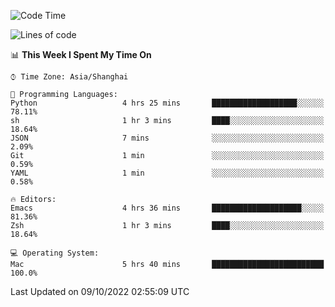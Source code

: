 <!--START_SECTION:waka-->
![Code Time](http://img.shields.io/badge/Code%20Time-899%20hrs%202%20mins-blue)

![Lines of code](https://img.shields.io/badge/From%20Hello%20World%20I%27ve%20Written-22%20Thousand%20lines%20of%20code-blue)

📊 **This Week I Spent My Time On** 

```text
⌚︎ Time Zone: Asia/Shanghai

💬 Programming Languages: 
Python                   4 hrs 25 mins       ███████████████████░░░░░░   78.11% 
sh                       1 hr 3 mins         ████░░░░░░░░░░░░░░░░░░░░░   18.64% 
JSON                     7 mins              ░░░░░░░░░░░░░░░░░░░░░░░░░   2.09% 
Git                      1 min               ░░░░░░░░░░░░░░░░░░░░░░░░░   0.59% 
YAML                     1 min               ░░░░░░░░░░░░░░░░░░░░░░░░░   0.58%

🔥 Editors: 
Emacs                    4 hrs 36 mins       ████████████████████░░░░░   81.36% 
Zsh                      1 hr 3 mins         ████░░░░░░░░░░░░░░░░░░░░░   18.64%

💻 Operating System: 
Mac                      5 hrs 40 mins       █████████████████████████   100.0%

```


 Last Updated on 09/10/2022 02:55:09 UTC
<!--END_SECTION:waka-->
